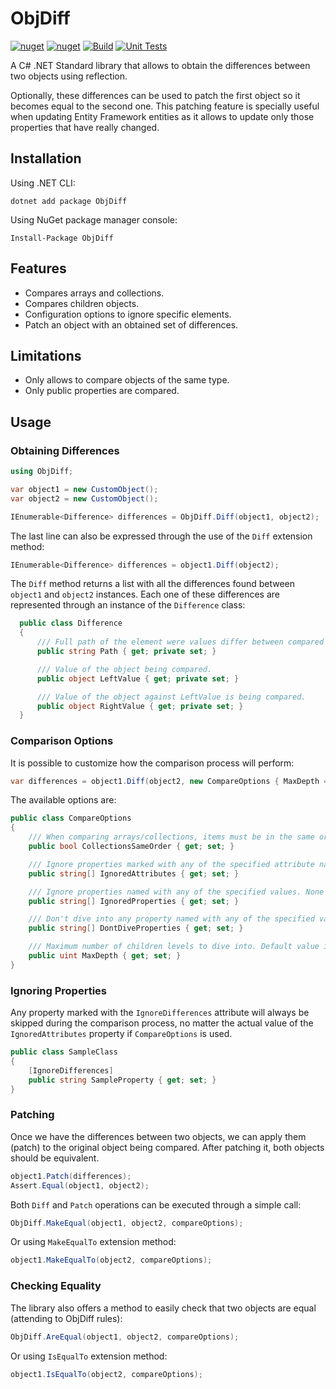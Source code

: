 # ObjDiff

[![nuget](https://img.shields.io/nuget/v/ObjDiff.svg)](https://www.nuget.org/packages/ObjDiff)
[![nuget](https://img.shields.io/nuget/dt/ObjDiff.svg)](https://www.nuget.org/packages/ObjDiff)
[![Build](https://github.com/igece/ObjDiff/actions/workflows/CI_build.yml/badge.svg)](https://github.com/igece/ObjDiff/actions/workflows/CI_build.yml)
[![Unit Tests](https://github.com/igece/ObjDiff/actions/workflows/CI_Tests.yml/badge.svg)](https://github.com/igece/ObjDiff/actions/workflows/CI_Tests.yml)

A C# .NET Standard library that allows to obtain the differences between two objects using reflection.

Optionally, these differences can be used to patch the first object so it becomes equal to the second one.
This patching feature is specially useful when updating Entity Framework entities as it allows to update only those properties that have really changed.

## Installation

Using .NET CLI:

```
dotnet add package ObjDiff
```

Using NuGet package manager console:

```
Install-Package ObjDiff
```



## Features

* Compares arrays and collections.
* Compares children objects.
* Configuration options to ignore specific elements.
* Patch an object with an obtained set of differences.

## Limitations

* Only allows to compare objects of the same type.
* Only public properties are compared.

## Usage

### Obtaining Differences

``` csharp
using ObjDiff;

var object1 = new CustomObject();
var object2 = new CustomObject();

IEnumerable<Difference> differences = ObjDiff.Diff(object1, object2);
```

The last line can also be expressed through the use of the `Diff` extension method:

``` csharp
IEnumerable<Difference> differences = object1.Diff(object2);
```

The `Diff` method returns a list with all the differences found between `object1` and `object2` instances. Each one of these differences are represented through an instance of the `Difference` class:

``` csharp
  public class Difference
  {
      /// Full path of the element were values differ between compared objects.
      public string Path { get; private set; }

      /// Value of the object being compared.
      public object LeftValue { get; private set; }

      /// Value of the object against LeftValue is being compared.
      public object RightValue { get; private set; }
  }
```

### Comparison Options

It is possible to customize how the comparison process will perform:

``` csharp
var differences = object1.Diff(object2, new CompareOptions { MaxDepth = 10 });
```

The available options are:

``` csharp
public class CompareOptions
{
    /// When comparing arrays/collections, items must be in the same order. Default value is true.
    public bool CollectionsSameOrder { get; set; }

    /// Ignore properties marked with any of the specified attribute names. None set by default.
    public string[] IgnoredAttributes { get; set; }

    /// Ignore properties named with any of the specified values. None set by default.
    public string[] IgnoredProperties { get; set; }

    /// Don't dive into any property named with any of the specified values. None set by default.
    public string[] DontDiveProperties { get; set; }

    /// Maximum number of children levels to dive into. Default value is 10.
    public uint MaxDepth { get; set; }    
}
```

### Ignoring Properties

Any property marked with the `IgnoreDifferences` attribute will always be skipped during the comparison process, no matter
the actual value of the `IgnoredAttributes` property if `CompareOptions` is used.

``` csharp
public class SampleClass
{
    [IgnoreDifferences]
    public string SampleProperty { get; set; }
}
```

### Patching

Once we have the differences between two objects, we can apply them (patch) to the original object being compared. After patching it, both objects should be equivalent.

``` csharp
object1.Patch(differences);
Assert.Equal(object1, object2);
```

Both `Diff` and `Patch` operations can be executed through a simple call:

``` csharp
ObjDiff.MakeEqual(object1, object2, compareOptions);
```

Or using `MakeEqualTo` extension method:

``` csharp
object1.MakeEqualTo(object2, compareOptions);
```

### Checking Equality

The library also offers a method to easily check that two objects are equal (attending to ObjDiff rules):

``` csharp
ObjDiff.AreEqual(object1, object2, compareOptions);
```

Or using `IsEqualTo` extension method:

``` csharp
object1.IsEqualTo(object2, compareOptions);
```
